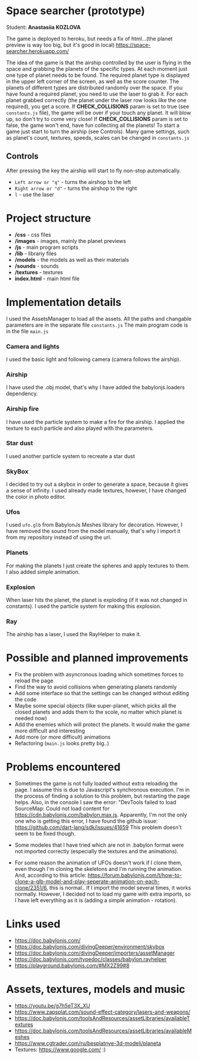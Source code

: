 # Space searcher (prototype)

Student: **Anastasiia KOZLOVA**

The game is deployed to heroku, but needs a fix of html...(the planet preview is way too big, but it's good in local) https://space-searcher.herokuapp.com/

The idea of the game is that the airship controlled by the user is flying in the space and grabbing the planets of the specific types. At each moment just one type of planet needs to be found.
The required planet type is displayed in the upper left corner of the screen, as well as the score counter.
The planets of different types are distributed randomly over the space.
If you have found a required planet, you need to use the laser to grab it.
For each planet grabbed correctly (the planet under the laser row looks like the one required), you get a score.
If **CHECK_COLLISIONS** param is set to true (see `constants.js` file), the game will be over if your touch any planet.
It will blow up, so don't try to come very close!
If **CHECK_COLLISIONS** param is set to false, the game won't end, have fun collecting all the planets!
To start a game just start to turn the airship (see Controls).
Many game settings, such as planet's count, textures, speeds, scales can be changed in `constants.js`

## Controls
After pressing the key the airship will start to fly non-stop automatically.
- `Left arrow or "q"` - turns the airshop to the left
- `Right arrow or "d"` - turns the airshop to the right
- `l` - use the laser
# Project structure
- **/css** - css files
- **/images** - images, mainly the planet previews
- **/js** - main program scripts
- **/lib** - librariy files
- **/models** - the models as well as their materials
- **/sounds** - sounds
- **/textures** - textures
- **index.html** - main html file

# Implementation details
I used the AssetsManager to load all the assets. All the paths and changable parameters are in the separate file `constants.js`
The main program code is in the file `main.js`

### Camera and lights
I used the basic light and following camera (camera follows the airship).
### Airship
I have used the .obj model, that's why I have added the babylonjs.loaders dependency.
### Airship fire
I have used the particle system to make a fire for the airship. I applied the texture to each particle and also played with the parameters.
### Star dust
I used another particle system to recreate a star dust
### SkyBox
I decided to try out a skybox in order to generate a space, because it gives a sense of infinity. I used already made textures, however, I have changed the color in photo editor.
### Ufos
I used `ufo.glb` from BabylonJs Meshes library for decoration.
However, I have removed the sound from the model manually, that's why I import it from my repository instead of using the url.
### Planets
For making the planets I just create the spheres and apply textures to them. I also added simple animation.
### Explosion
When laser hits the planet, the planet is exploding (if it was not changed in constants). I used the particle system for making this explosion.
### Ray
The airship has a laser, I used the RayHelper to make it.

# Possible and planned improvements
- Fix the problem with asyncronous loading which sometimes forces to reload the page
- Find the way to avoid collisions when generating planets randomly
- Add some interface so that the settings can be changed without editing the code
- Maybe some special objects (like super-planet, which picks all the closed planets and adds them to the scole, no matter which planet is needed now)
- Add the enemies which will protect the planets. It would make the game more difficult and interesting
- Add more (or more difficult) animations
- Refactoring (`main.js` looks pretty big..)

# Problems encountered

- Sometimes the game is not fully loaded without extra reloading the page. I assume this is due to Javascript's synchronous execution. I'm in the process of finding a solution to this problem, but restarting the page helps.
Also, in the console I saw the error: "DevTools failed to load SourceMap: Could not load content for https://cdn.babylonjs.com/babylon.max.js. Apparently, I'm not the only one who is getting this error, I have found the github issue:
https://github.com/dart-lang/sdk/issues/41659
This problem doesn't seem to be fixed though.

- Some modeles that I have tried which are not in .babylon format were not imported correctly (especially the textures and the animations).

- For some reason the animation of UFOs doesn't work if I clone them, even though I'm cloning the skeletons and I'm running the animation. And, according to this article: https://forum.babylonjs.com/t/how-to-clone-a-glb-model-and-play-seperate-animation-on-each-clone/2351/6, this is normal..
 If I import the model several times, it works normally. However, I decided not to load my game with extra imports, so I have left everything as it is (adding a simple animation - rotation).

# Links used
- https://doc.babylonjs.com/
- https://doc.babylonjs.com/divingDeeper/environment/skybox
- https://doc.babylonjs.com/divingDeeper/importers/assetManager
- https://doc.babylonjs.com/typedoc/classes/babylon.rayhelper
- https://playground.babylonjs.com/#MX2Z99#8

# Assets, textures, models and music
- https://youtu.be/g7h5eT3X_XU
- https://www.zapsplat.com/sound-effect-category/lasers-and-weapons/
- https://doc.babylonjs.com/toolsAndResources/assetLibraries/availableTextures
- https://doc.babylonjs.com/toolsAndResources/assetLibraries/availableMeshes
- https://www.cgtrader.com/ru/besplatnye-3d-modeli/planeta
- Textures: https://www.google.com/ :)